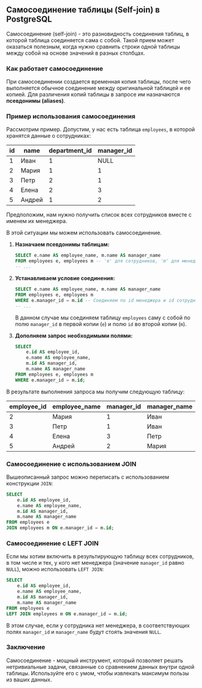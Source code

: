 ## Самосоединение таблицы (Self-join) в PostgreSQL

Самосоединение (self-join) - это разновидность соединения таблиц, в которой таблица соединяется сама с собой. Такой прием может оказаться полезным, когда нужно сравнить строки одной таблицы между собой на основе значений в разных столбцах. 

### Как работает самосоединение

При самосоединении создается временная копия таблицы, после чего выполняется обычное соединение между оригинальной таблицей и ее копией.  Для различения копий таблицы в запросе им назначаются **псевдонимы (aliases)**.

### Пример использования самосоединения

Рассмотрим пример. Допустим, у нас есть таблица `employees`, в которой хранятся данные о сотрудниках:

| id | name | department_id | manager_id |
|---|---|---|---|
| 1 | Иван | 1 | NULL |
| 2 | Мария | 1 | 1 |
| 3 | Петр | 2 | 1 |
| 4 | Елена | 2 | 3 |
| 5 | Андрей | 1 | 2 |

Предположим, нам нужно получить список всех сотрудников вместе с именем их менеджера.  

В этой ситуации мы можем использовать самосоединение. 

1. **Назначаем псевдонимы таблицам:**

    ```sql
    SELECT e.name AS employee_name, m.name AS manager_name
    FROM employees e, employees m -- 'e' для сотрудников, 'm' для менеджеров
    -- ...
    ```
2. **Устанавливаем условие соединения:**

    ```sql
    SELECT e.name AS employee_name, m.name AS manager_name
    FROM employees e, employees m
    WHERE e.manager_id = m.id -- Соединяем по id менеджера и id сотрудника
    -- ...
    ```

    В данном случае мы соединяем таблицу `employees` саму с собой по полю `manager_id` в первой копии (`e`) и полю `id` во второй копии (`m`). 
3. **Дополняем запрос необходимыми полями:**

    ```sql
    SELECT 
        e.id AS employee_id, 
        e.name AS employee_name, 
        m.id AS manager_id,
        m.name AS manager_name
    FROM employees e, employees m
    WHERE e.manager_id = m.id;
    ```

В результате выполнения запроса мы получим следующую таблицу:

| employee_id | employee_name | manager_id | manager_name |
|---|---|---|---|
| 2 | Мария | 1 | Иван |
| 3 | Петр | 1 | Иван |
| 4 | Елена | 3 | Петр |
| 5 | Андрей | 2 | Мария |

### Самосоединение с использованием JOIN

Вышеописанный запрос можно переписать с использованием конструкции `JOIN`:

```sql
SELECT 
    e.id AS employee_id, 
    e.name AS employee_name, 
    m.id AS manager_id,
    m.name AS manager_name
FROM employees e
JOIN employees m ON e.manager_id = m.id;
```

### Самосоединение с LEFT JOIN

Если мы хотим включить в результирующую таблицу всех сотрудников, в том числе и тех, у кого нет менеджера (значение `manager_id` равно `NULL`), можно использовать `LEFT JOIN`:

```sql
SELECT 
    e.id AS employee_id, 
    e.name AS employee_name, 
    m.id AS manager_id,
    m.name AS manager_name
FROM employees e
LEFT JOIN employees m ON e.manager_id = m.id;
```

В этом случае, если у сотрудника нет менеджера, в соответствующих полях `manager_id` и `manager_name` будут стоять значения `NULL`.

### Заключение

Самосоединение - мощный инструмент, который позволяет решать нетривиальные задачи, связанные со сравнением данных внутри одной таблицы. Используйте его с умом, чтобы извлекать максимум пользы из ваших данных. 
